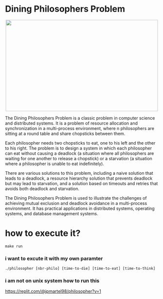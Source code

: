 # Dining Philosophers Problem
<p align="center"> 
<img src="https://sphof.readthedocs.io/_images/philtable.png" align="center" width="500" height="300">
</p>

The Dining Philosophers Problem is a classic problem in computer science and distributed systems. It is a problem of resource allocation and synchronization in a multi-process environment, where n philosophers are sitting at a round table and share chopsticks between them. 

Each philosopher needs two chopsticks to eat, one to his left and the other to his right. The problem is to design a system in which each philosopher can eat without causing a deadlock (a situation where all philosophers are waiting for one another to release a chopstick) or a starvation (a situation where a philosopher is unable to eat indefinitely). 

There are various solutions to this problem, including a naive solution that leads to a deadlock, a resource hierarchy solution that prevents deadlock but may lead to starvation, and a solution based on timeouts and retries that avoids both deadlock and starvation. 

The Dining Philosophers Problem is used to illustrate the challenges of achieving mutual exclusion and deadlock avoidance in a multi-process environment. It has practical applications in distributed systems, operating systems, and database management systems.
# how to execute it? 
    make run


### i want to  excute it with my own paramter 
    ./philosopher [nbr-philo] [time-to-die] [time-to-eat] [time-to-think]



### i am not on unix system how to run this
https://replit.com/@jpmartel98/philosopher?v=1




